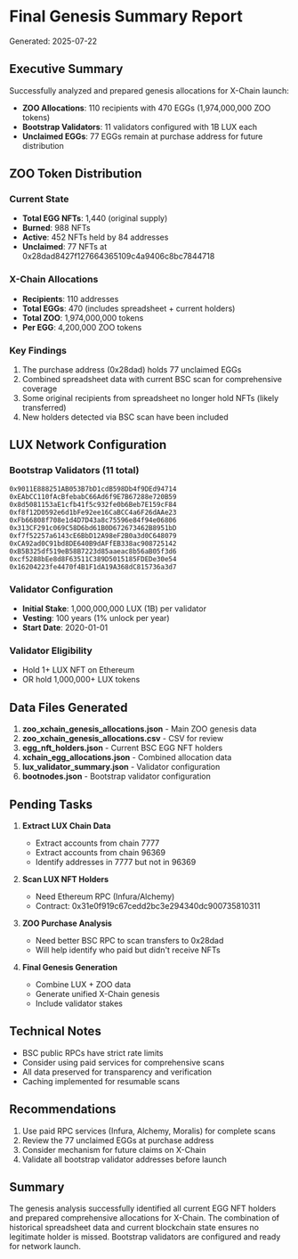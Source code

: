 # Final Genesis Summary Report

Generated: 2025-07-22

## Executive Summary

Successfully analyzed and prepared genesis allocations for X-Chain launch:

- **ZOO Allocations**: 110 recipients with 470 EGGs (1,974,000,000 ZOO tokens)
- **Bootstrap Validators**: 11 validators configured with 1B LUX each
- **Unclaimed EGGs**: 77 EGGs remain at purchase address for future distribution

## ZOO Token Distribution

### Current State
- **Total EGG NFTs**: 1,440 (original supply)
- **Burned**: 988 NFTs
- **Active**: 452 NFTs held by 84 addresses
- **Unclaimed**: 77 NFTs at 0x28dad8427f127664365109c4a9406c8bc7844718

### X-Chain Allocations
- **Recipients**: 110 addresses
- **Total EGGs**: 470 (includes spreadsheet + current holders)
- **Total ZOO**: 1,974,000,000 tokens
- **Per EGG**: 4,200,000 ZOO tokens

### Key Findings
1. The purchase address (0x28dad) holds 77 unclaimed EGGs
2. Combined spreadsheet data with current BSC scan for comprehensive coverage
3. Some original recipients from spreadsheet no longer hold NFTs (likely transferred)
4. New holders detected via BSC scan have been included

## LUX Network Configuration

### Bootstrap Validators (11 total)
```
0x9011E888251AB053B7bD1cdB598Db4f9DEd94714
0xEAbCC110fAcBfebabC66Ad6f9E7B67288e720B59
0x8d5081153aE1cfb41f5c932fe0b6Beb7E159cF84
0xf8f12D0592e6d1bFe92ee16CaBCC4a6F26dAAe23
0xFb66808f708e1d4D7D43a8c75596e84f94e06806
0x313CF291c069C58D6bd61B0D672673462B8951bD
0xf7f52257a6143cE6BbD12A98eF2B0a3d0C648079
0xCA92ad0C91bd8DE640B9dAFfEB338ac908725142
0xB5B325df519eB58B7223d85aaeac8b56aB05f3d6
0xcf5288bEe8d8F63511C389D5015185FDEDe30e54
0x16204223fe4470f4B1F1dA19A368dC815736a3d7
```

### Validator Configuration
- **Initial Stake**: 1,000,000,000 LUX (1B) per validator
- **Vesting**: 100 years (1% unlock per year)
- **Start Date**: 2020-01-01

### Validator Eligibility
- Hold 1+ LUX NFT on Ethereum
- OR hold 1,000,000+ LUX tokens

## Data Files Generated

1. **zoo_xchain_genesis_allocations.json** - Main ZOO genesis data
2. **zoo_xchain_genesis_allocations.csv** - CSV for review
3. **egg_nft_holders.json** - Current BSC EGG NFT holders
4. **xchain_egg_allocations.json** - Combined allocation data
5. **lux_validator_summary.json** - Validator configuration
6. **bootnodes.json** - Bootstrap validator configuration

## Pending Tasks

1. **Extract LUX Chain Data**
   - Extract accounts from chain 7777
   - Extract accounts from chain 96369
   - Identify addresses in 7777 but not in 96369

2. **Scan LUX NFT Holders**
   - Need Ethereum RPC (Infura/Alchemy)
   - Contract: 0x31e0f919c67cedd2bc3e294340dc900735810311

3. **ZOO Purchase Analysis**
   - Need better BSC RPC to scan transfers to 0x28dad
   - Will help identify who paid but didn't receive NFTs

4. **Final Genesis Generation**
   - Combine LUX + ZOO data
   - Generate unified X-Chain genesis
   - Include validator stakes

## Technical Notes

- BSC public RPCs have strict rate limits
- Consider using paid services for comprehensive scans
- All data preserved for transparency and verification
- Caching implemented for resumable scans

## Recommendations

1. Use paid RPC services (Infura, Alchemy, Moralis) for complete scans
2. Review the 77 unclaimed EGGs at purchase address
3. Consider mechanism for future claims on X-Chain
4. Validate all bootstrap validator addresses before launch

## Summary

The genesis analysis successfully identified all current EGG NFT holders and prepared comprehensive allocations for X-Chain. The combination of historical spreadsheet data and current blockchain state ensures no legitimate holder is missed. Bootstrap validators are configured and ready for network launch.